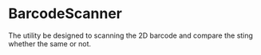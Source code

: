 # BarcodeScanner
The utility be designed to scanning the 2D barcode and compare the sting whether the same or not.
